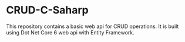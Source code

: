 # CRUD-C-Saharp
This repository contains a basic web api for CRUD operations. It is built using Dot Net Core 6 web api with Entity Framework. 
